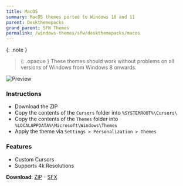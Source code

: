 ```yaml
---
title: MacOS
summary: MacOS themes ported to Windows 10 and 11
parent: Deskthemepacks
grand_parent: SFW Themes
permalink: /windows-themes/sfw/deskthemepacks/macos
---
```


{: .note }
> {: .opaque }
> These themes should work without problems on all versions of Windows from Windows 8 onwards.

![Preview][Preview]

### Instructions

- Download the ZIP
- Copy the contents of the `Cursors` folder into `%SYSTEMROOT%\Cursors\`
- Copy the contents of the `Themes` folder into `%LOCALAPPDATA%\Microsoft\Windows\Themes`
- Apply the theme via `Settings > Personalization > Themes`

### Features

- Custom Cursors
- Supports 4k Resolutions

**Download**: [ZIP][ZIP] - [SFX][SFX]

<!-- ////////////////////////////////////////////////////////////////////////////////////////////////////////////////////// -->

[Preview]: https://gitlab.com/the-back-room/deskthemepacks/sfw/macos/-/raw/main/Extras/Preview.bmp

<!-- ////////////////////////////////////////////////////////////////////////////////////////////////////////////////////// -->

[ZIP]: https://gitlab.com/the-back-room/deskthemepacks/sfw/macos/-/archive/main/macos-main.zip
[SFX]: https://github.com/The-Back-Room/Deskthemepacks/releases/download/1.0.0/MacOS.exe

<!-- ////////////////////////////////////////////////////////////////////////////////////////////////////////////////////// -->
